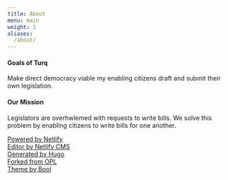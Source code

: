 ```yaml
---
title: About
menu: main
weight: 3
aliases:
  /about/
---
```


#### Goals of Turq
Make direct democracy viable my enabling citizens draft and submit their own legislation.


#### Our Mission
Legislators are overhwlemed with requests to write bills. We solve this problem by enabling citizens to write bills for one another.
  
  
  
    
  
  
  
    
    
[Powered by Netlify](https://www.netlify.com/)  
[Editor by Netlify CMS](https://www.netlifycms.org/)  
[Generated by Hugo](https://gohugo.io/)  
[Forked from OPL](https://github.com/openpracticelibrary)  
[Theme by Bool](https://bool.netlify.app/)  
